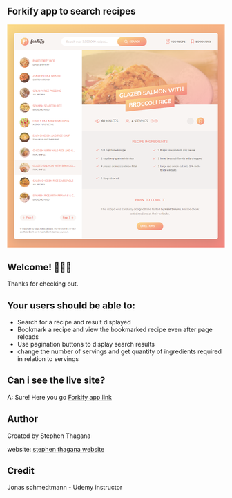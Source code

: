 ## Forkify app to search recipes

![Forkify app to search recipes](./src/img/forkify-design.png)

## Welcome! 👋👋👋

Thanks for checking out.

## Your users should be able to:

- Search for a recipe and result displayed
- Bookmark a recipe and view the bookmarked recipe even after page reloads
- Use pagination buttons to display search results
- change the number of servings and get quantity of ingredients required in relation to servings

## Can i see the live site?

A: Sure! Here you go [Forkify app link](https://tasty-dish.netlify.app)

## Author

Created by Stephen Thagana

website:
[stephen thagana website](https://stephen-thagana.netlify.app)

## Credit

Jonas schmedtmann - Udemy instructor
